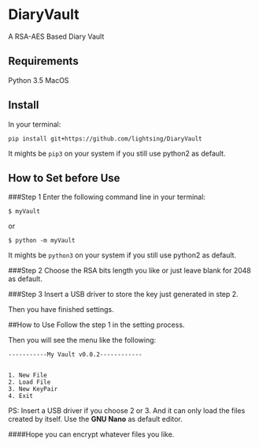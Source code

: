 # DiaryVault

A RSA-AES Based Diary Vault

## Requirements

Python 3.5
MacOS

## Install
In your terminal:
```
pip install git+https://github.com/lightsing/DiaryVault
```

It mights be `pip3` on your system if you still use python2 as default.

## How to Set before Use 
###Step 1
Enter the following command line in your terminal:
```
$ myVault
```

or

```
$ python -m myVault
```
It mights be `python3` on your system if you still use python2 as default.

###Step 2
Choose the RSA bits length you like or just leave blank for 2048 as default.

###Step 3
Insert a USB driver to store the key just generated in step 2.

Then you have finished settings.

##How to Use
Follow the step 1 in the setting process.

Then you will see the menu like the following:
```
-----------My Vault v0.0.2------------


1. New File
2. Load File
3. New KeyPair
4. Exit
```

PS: Insert a USB driver if you choose 2 or 3. And it can only load the files created by itself. Use the **GNU Nano** as default editor.


####Hope you can encrypt whatever files you like.


